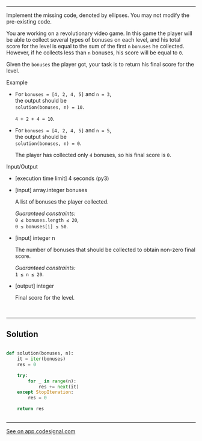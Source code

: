 ##

---

Implement the missing code, denoted by ellipses. You may not modify the pre-existing code.

You are working on a revolutionary video game. In this game the player will be able to collect several types of bonuses on each level, and his total score for the level is equal to the sum of the first `n` `bonuses` he collected. However, if he collects less than `n` bonuses, his score will be equal to `0`.

Given the `bonuses` the player got, your task is to return his final score for the level.

Example

- For `bonuses = [4, 2, 4, 5]` and `n = 3`,\
  the output should be\
  `solution(bonuses, n) = 10`.

  `4 + 2 + 4 = 10`.

- For `bonuses = [4, 2, 4, 5]` and `n = 5`,\
  the output should be\
  `solution(bonuses, n) = 0`.

  The player has collected only `4` bonuses, so his final score is `0`.

Input/Output

- [execution time limit] 4 seconds (py3)

- [input] array.integer bonuses

  A list of bonuses the player collected.

  _Guaranteed constraints:_\
  `0 ≤ bonuses.length ≤ 20`,\
  `0 ≤ bonuses[i] ≤ 50`.

- [input] integer n

  The number of bonuses that should be collected to obtain non-zero final score.

  _Guaranteed constraints:_\
  `1 ≤ n ≤ 20`.

- [output] integer

  Final score for the level.

<br>

---

## Solution

```python

def solution(bonuses, n):
    it = iter(bonuses)
    res = 0

    try:
        for _ in range(n):
            res += next(it)
    except StopIteration:
        res = 0

    return res



```

---

[See on app.codesignal.com](https://app.codesignal.com/arcade/python-arcade/yin-and-yang/4ReLEsLE6SDZkXDzK)
